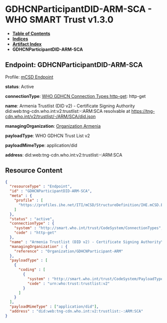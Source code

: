 # GDHCNParticipantDID-ARM-SCA - WHO SMART Trust v1.3.0

* [**Table of Contents**](toc.md)
* [**Indices**](indices.md)
* [**Artifact Index**](artifacts.md)
* **GDHCNParticipantDID-ARM-SCA**

## Endpoint: GDHCNParticipantDID-ARM-SCA

Profile: [mCSD Endpoint](https://profiles.ihe.net/ITI/mCSD/4.0.0/StructureDefinition-IHE.mCSD.Endpoint.html)

**status**: Active

**connectionType**: [WHO GDHCN Connection Types http-get](CodeSystem-ConnectionTypes.md#ConnectionTypes-http-get): http-get

**name**: Armenia Trustlist (DID v2) - Certificate Signing Authority did:web:tng-cdn.who.int:v2:trustlist:-:ARM:SCA resolvable at https://tng-cdn.who.int/v2/trustlist/-/ARM/SCA/did.json

**managingOrganization**: [Organization Armenia](Organization-GDHCNParticipant-ARM.md)

**payloadType**: WHO GDHCN Trust List v2

**payloadMimeType**: application/did

**address**: did:web:tng-cdn.who.int:v2:trustlist:-:ARM:SCA



## Resource Content

```json
{
  "resourceType" : "Endpoint",
  "id" : "GDHCNParticipantDID-ARM-SCA",
  "meta" : {
    "profile" : [
      "https://profiles.ihe.net/ITI/mCSD/StructureDefinition/IHE.mCSD.Endpoint"
    ]
  },
  "status" : "active",
  "connectionType" : {
    "system" : "http://smart.who.int/trust/CodeSystem/ConnectionTypes",
    "code" : "http-get"
  },
  "name" : "Armenia Trustlist (DID v2) - Certificate Signing Authority\ndid:web:tng-cdn.who.int:v2:trustlist:-:ARM:SCA\nresolvable at https://tng-cdn.who.int/v2/trustlist/-/ARM/SCA/did.json",
  "managingOrganization" : {
    "reference" : "Organization/GDHCNParticipant-ARM"
  },
  "payloadType" : [
    {
      "coding" : [
        {
          "system" : "http://smart.who.int/trust/CodeSystem/PayloadTypes",
          "code" : "urn:who:trust:trustlist:v2"
        }
      ]
    }
  ],
  "payloadMimeType" : ["application/did"],
  "address" : "did:web:tng-cdn.who.int:v2:trustlist:-:ARM:SCA"
}

```
